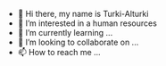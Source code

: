 - 👋 Hi there, my name is Turki-Alturki
- 👀 I’m interested in a human resources
- 🌱 I’m currently learning ...
- 💞️ I’m looking to collaborate on ...
- 📫 How to reach me ...

<!---
Turki-Alturki/Turki-Alturki is a ✨ special ✨ repository because its `README.md` (this file) appears on your GitHub profile.
You can click the Preview link to take a look at your changes.
--->
